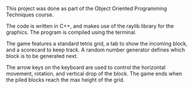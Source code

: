 This project was done as part of the Object Oriented Programming Techniques course. 

The code is written in C++, and makes use of the raylib library for the graphics. The program is compiled using the terminal. 

The game features a standard tetris grid, a tab to show the incoming block, and a scorecard to keep track. A random number generator defines which block is to be generated next. 

The arrow keys on the keyboard are used to control the horizontal movement, rotation, and vertical drop of the block. The game ends when the piled blocks reach the max height of the grid.
